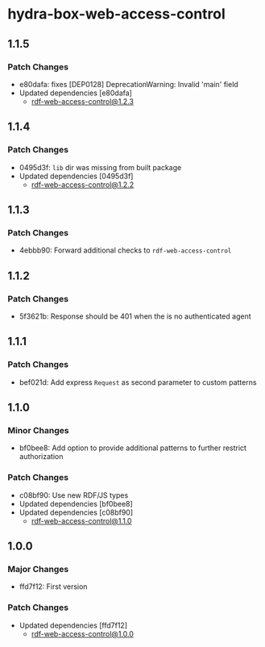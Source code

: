 # hydra-box-web-access-control

## 1.1.5

### Patch Changes

- e80dafa: fixes [DEP0128] DeprecationWarning: Invalid 'main' field
- Updated dependencies [e80dafa]
  - rdf-web-access-control@1.2.3

## 1.1.4

### Patch Changes

- 0495d3f: `lib` dir was missing from built package
- Updated dependencies [0495d3f]
  - rdf-web-access-control@1.2.2

## 1.1.3

### Patch Changes

- 4ebbb90: Forward additional checks to `rdf-web-access-control`

## 1.1.2

### Patch Changes

- 5f3621b: Response should be 401 when the is no authenticated agent

## 1.1.1

### Patch Changes

- bef021d: Add express `Request` as second parameter to custom patterns

## 1.1.0

### Minor Changes

- bf0bee8: Add option to provide additional patterns to further restrict authorization

### Patch Changes

- c08bf90: Use new RDF/JS types
- Updated dependencies [bf0bee8]
- Updated dependencies [c08bf90]
  - rdf-web-access-control@1.1.0

## 1.0.0

### Major Changes

- ffd7f12: First version

### Patch Changes

- Updated dependencies [ffd7f12]
  - rdf-web-access-control@1.0.0
